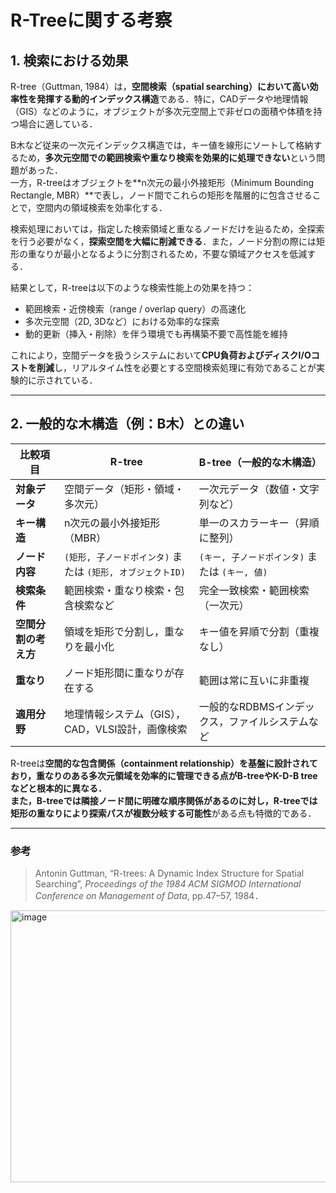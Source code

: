 # R-Treeに関する考察

## 1. 検索における効果

R-tree（Guttman, 1984）は，**空間検索（spatial searching）において高い効率性を発揮する動的インデックス構造**である．特に，CADデータや地理情報（GIS）などのように，オブジェクトが多次元空間上で非ゼロの面積や体積を持つ場合に適している．

B木など従来の一次元インデックス構造では，キー値を線形にソートして格納するため，**多次元空間での範囲検索や重なり検索を効果的に処理できない**という問題があった．  
一方，R-treeはオブジェクトを**n次元の最小外接矩形（Minimum Bounding Rectangle, MBR）**で表し，ノード間でこれらの矩形を階層的に包含させることで，空間内の領域検索を効率化する．

検索処理においては，指定した検索領域と重なるノードだけを辿るため，全探索を行う必要がなく，**探索空間を大幅に削減できる**．また，ノード分割の際には矩形の重なりが最小となるように分割されるため，不要な領域アクセスを低減する．

結果として，R-treeは以下のような検索性能上の効果を持つ：
- 範囲検索・近傍検索（range / overlap query）の高速化  
- 多次元空間（2D, 3Dなど）における効率的な探索  
- 動的更新（挿入・削除）を伴う環境でも再構築不要で高性能を維持  

これにより，空間データを扱うシステムにおいて**CPU負荷およびディスクI/Oコストを削減**し，リアルタイム性を必要とする空間検索処理に有効であることが実験的に示されている．

---

## 2. 一般的な木構造（例：B木）との違い

| 比較項目 | R-tree | B-tree（一般的な木構造） |
|-----------|---------|-----------------------------|
| **対象データ** | 空間データ（矩形・領域・多次元） | 一次元データ（数値・文字列など） |
| **キー構造** | n次元の最小外接矩形（MBR） | 単一のスカラーキー（昇順に整列） |
| **ノード内容** | `(矩形, 子ノードポインタ)` または `(矩形, オブジェクトID)` | `(キー, 子ノードポインタ)` または `(キー, 値)` |
| **検索条件** | 範囲検索・重なり検索・包含検索など | 完全一致検索・範囲検索（一次元） |
| **空間分割の考え方** | 領域を矩形で分割し，重なりを最小化 | キー値を昇順で分割（重複なし） |
| **重なり** | ノード矩形間に重なりが存在する | 範囲は常に互いに非重複 |
| **適用分野** | 地理情報システム（GIS），CAD，VLSI設計，画像検索 | 一般的なRDBMSインデックス，ファイルシステムなど |

R-treeは**空間的な包含関係（containment relationship）**を基盤に設計されており，**重なりのある多次元領域を効率的に管理**できる点がB-treeやK-D-B treeなどと根本的に異なる．  
また，B-treeでは隣接ノード間に明確な順序関係があるのに対し，R-treeでは矩形の重なりにより**探索パスが複数分岐する可能性**がある点も特徴的である．

---

### 参考
> Antonin Guttman, “R-trees: A Dynamic Index Structure for Spatial Searching”, *Proceedings of the 1984 ACM SIGMOD International Conference on Management of Data*, pp.47–57, 1984．

<img width="1023" height="435" alt="image" src="https://github.com/user-attachments/assets/aeffdb77-bf07-436f-85bf-054323dc463b" />
